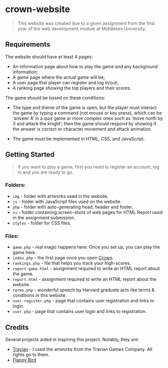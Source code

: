# crown-website
> This website was created due to a given assignment from the first year of the web development module at Middlesex University.

## Requirements

The website should have at least 4 pages:

- An information page about how to play the game and any background information;
- A game page where the actual game will be;
- A user page that player can register and log in/out;
- A ranking page showing the top players and their scores.

The game should be based on these conditions:

- The type and theme of the game is open, but the player must interact the game by typing a command (not mouse or key press), which can be ‘answer A’ in a quiz game or more complex ones such as ‘move north by 3 and attack the knight’; then the game should respond by showing if the answer is correct or character movement and attack animation.

- The game must be implemented in HTML, CSS, and JavaScript.

## Getting Started
> If you want to play a game, first you need to register an account, log in and you are ready to go.

### Folders:

- `img` - folder with artworks used in the website.
- `js` - folder with JavaScript files used on the website.
- `php` - folder with auto-generating head, header and footer.
- `ss` - folder containing screen-shots of web pages for HTML Report used in the assignment submission.
- `styles` - folder for CSS files.

### Files:

- `game.php` - real magic happens here. Once you set up, you can play the game here.
- `index.php` - the first page once you open [Crown](http://app.armandokun.com).
- `rankings.php` - file that helps you track your high-scores.
- `report-game.html` - assignment required to write an HTML report about the game.
- `report.html` - assignment required to write an HTML report about the website.
- `terms.php` - wonderful speech by Harvard graduate acts like terms & conditions in this website.
- `user-register.php` - page that contains user registration and links to login.
- `user.php` - page that contains user login and links to registration.

## Credits

Several projects aided in inspiring this project. Notably, they are:

- [Travian](https://travian.com) - I used the artworks from the Travian Games Company. All rights go to them.
- [Flappy Bird](https://flappybird.io/) 
